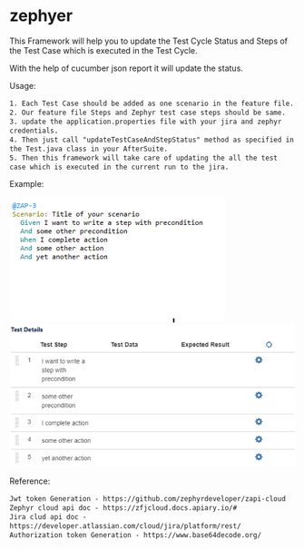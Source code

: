 # zephyer

This Framework will help you to update the Test Cycle Status and Steps of the Test Case which is executed in the Test Cycle.

With the help of cucumber json report it will update the status.

Usage:

	1. Each Test Case should be added as one scenario in the feature file.
	2. Our feature file Steps and Zephyr test case steps should be same.
	3. update the application.properties file with your jira and zephyr credentials.
	4. Then just call "updateTestCaseAndStepStatus" method as specified in the Test.java class in your AfterSuite.
	5. Then this framework will take care of updating the all the test case which is executed in the current run to the jira.
	
Example:
	
![Alt text](/images/scenarioSample.PNG)  ![Alt text](images/ZephyrSample.PNG)


Reference:

	Jwt token Generation - https://github.com/zephyrdeveloper/zapi-cloud
	Zephyr cloud api doc - https://zfjcloud.docs.apiary.io/#
	Jira clud api doc - https://developer.atlassian.com/cloud/jira/platform/rest/
	Authorization token Generation - https://www.base64decode.org/
